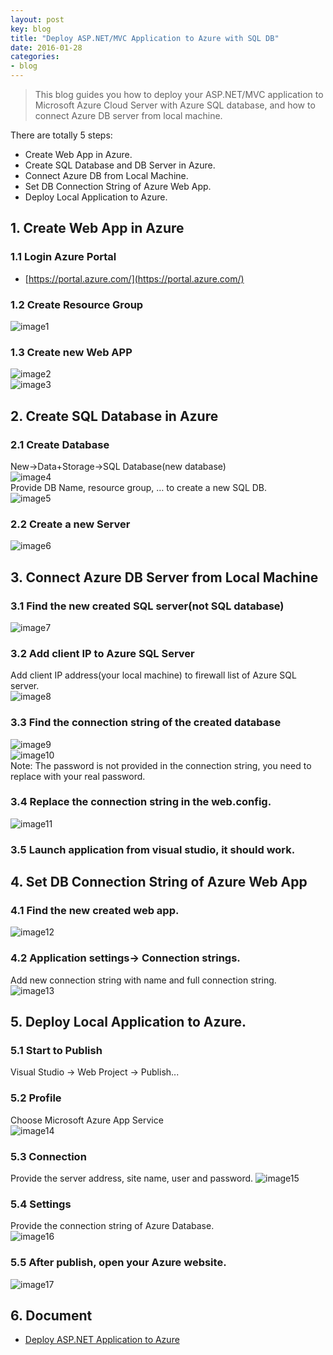 ```yaml
---
layout: post
key: blog
title: "Deploy ASP.NET/MVC Application to Azure with SQL DB"
date: 2016-01-28
categories:
- blog
---
```


> This blog guides you how to deploy your ASP.NET/MVC application to Microsoft Azure Cloud Server with Azure SQL database, and how to connect Azure DB server from local machine.

There are totally 5 steps:  

* Create Web App in Azure.
* Create SQL Database and DB Server in Azure.
* Connect Azure DB from Local Machine.
* Set DB Connection String of Azure Web App.
*  Deploy Local Application to Azure.

## 1. Create Web App in Azure  
### 1.1 Login Azure Portal  
* [https://portal.azure.com/](https://portal.azure.com/)  
### 1.2 Create Resource Group  
![image1](/public/pics/2016-01-28/image1.png)  
### 1.3 Create new Web APP  
![image2](/public/pics/2016-01-28/image2.png)  
![image3](/public/pics/2016-01-28/image3.png)  

## 2. Create SQL Database in Azure  
### 2.1 Create Database
New-&gt;Data+Storage-&gt;SQL Database(new database)  
![image4](/public/pics/2016-01-28/image4.png)  
Provide DB Name, resource group, … to create a new SQL DB.  
![image5](/public/pics/2016-01-28/image5.png)  
### 2.2 Create a new Server  
![image6](/public/pics/2016-01-28/image6.png)  

## 3. Connect Azure DB Server from Local Machine  
### 3.1 Find the new created SQL server(not SQL database)  
![image7](/public/pics/2016-01-28/image7.png)  
### 3.2 Add client IP to Azure SQL Server
Add client IP address(your local machine) to firewall list of Azure SQL server.  
![image8](/public/pics/2016-01-28/image8.png)  
### 3.3 Find the connection string of the created database  
![image9](/public/pics/2016-01-28/image9.png)  
![image10](/public/pics/2016-01-28/image10.png)  
Note: The password is not provided in the connection string, you need to replace with your real password.  
### 3.4 Replace the connection string in the web.config.  
![image11](/public/pics/2016-01-28/image11.png)  
### 3.5 Launch application from visual studio, it should work.  

## 4. Set DB Connection String of Azure Web App  
### 4.1 Find the new created web app.  
![image12](/public/pics/2016-01-28/image12.png)  
### 4.2 Application settings-&gt; Connection strings.  
Add new connection string with name and full connection string.  
![image13](/public/pics/2016-01-28/image13.png)  

## 5. Deploy Local Application to Azure.  
### 5.1 Start to Publish
Visual Studio -&gt; Web Project -&gt; Publish...  
### 5.2 Profile
Choose Microsoft Azure App Service  
![image14](/public/pics/2016-01-28/image14.png)  
### 5.3 Connection
Provide the server address, site name, user and password.
![image15](/public/pics/2016-01-28/image15.png)  
### 5.4 Settings
Provide the connection string of Azure Database.  
![image16](/public/pics/2016-01-28/image16.png)  
### 5.5 After publish, open your Azure website.  
![image17](/public/pics/2016-01-28/image17.png)  

## 6. Document
* [Deploy ASP.NET Application to Azure](http://jojozhuang.github.io/public/docs/deploy_to_azure_with_sqldb.pdf)
